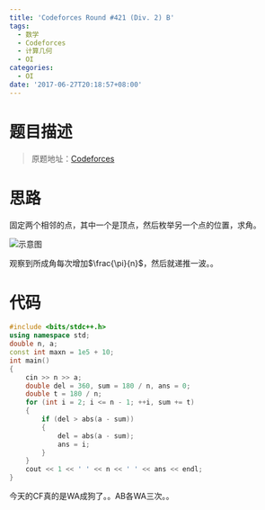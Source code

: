 ```yaml
---
title: 'Codeforces Round #421 (Div. 2) B'
tags:
  - 数学
  - Codeforces
  - 计算几何
  - OI
categories:
  - OI
date: '2017-06-27T20:18:57+08:00'
---
```


# 题目描述

> 原题地址：[Codeforces](http://codeforces.com/contest/820/problem/B)

# 思路

固定两个相邻的点，其中一个是顶点，然后枚举另一个点的位置，求角。

![示意图](http://i4.piimg.com/598509/3c2308d257b8c78c.png)

观察到所成角每次增加$\frac{\pi}{n}$，然后就递推一波。。
<!--more-->
# 代码

``` cpp
#include <bits/stdc++.h>
using namespace std;
double n, a;
const int maxn = 1e5 + 10;
int main()
{
    cin >> n >> a;
    double del = 360, sum = 180 / n, ans = 0;
    double t = 180 / n;
    for (int i = 2; i <= n - 1; ++i, sum += t)
    {
        if (del > abs(a - sum))
        {
            del = abs(a - sum);
            ans = i;
        }
    }
    cout << 1 << ' ' << n << ' ' << ans << endl;
}

```

今天的CF真的是WA成狗了。。AB各WA三次。。
